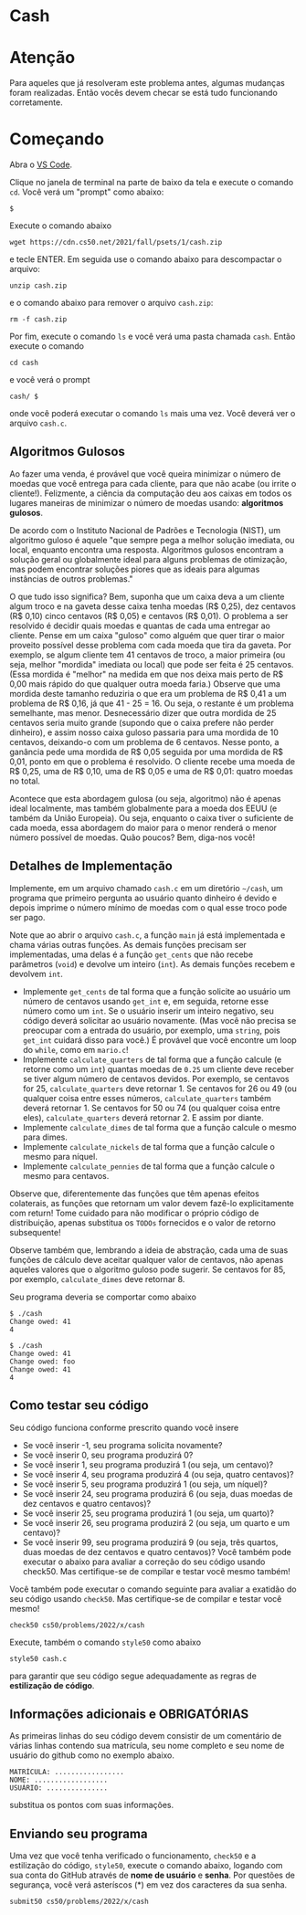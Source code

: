 # Cash

# Atenção
Para aqueles que já resolveram este problema antes, algumas mudanças foram realizadas.
Então vocês devem checar se está tudo funcionando corretamente.


# Começando
Abra o [VS Code](code.cs50.io).

Clique no janela de terminal na parte de baixo da tela e execute o comando `cd`. Você verá um "prompt" como abaixo:
```
$
```

Execute o comando abaixo
```
wget https://cdn.cs50.net/2021/fall/psets/1/cash.zip
```
e tecle ENTER. Em seguida use o comando abaixo para descompactar o arquivo:
```
unzip cash.zip
```
e o comando abaixo para remover o arquivo `cash.zip`:
```
rm -f cash.zip
```

Por fim, execute o comando `ls` e você verá uma pasta chamada `cash`. Então execute o comando
```
cd cash
```
e você verá o prompt
```
cash/ $
```
onde você poderá executar o comando `ls` mais uma vez. Você deverá ver o arquivo `cash.c`.


## Algoritmos Gulosos
Ao fazer uma venda, é provável que você queira minimizar o número de moedas que
você entrega para cada cliente, para que não acabe (ou irrite o cliente!).
Felizmente, a ciência da computação deu aos caixas em todos os lugares maneiras
de minimizar o número de moedas usando: **algoritmos gulosos**.

De acordo com o Instituto Nacional de Padrões e Tecnologia (NIST), um algoritmo
guloso é aquele "que sempre pega a melhor solução imediata, ou local,
enquanto encontra uma resposta. Algoritmos gulosos encontram a solução geral
ou globalmente ideal para alguns problemas de otimização, mas podem encontrar
soluções piores que as ideais para algumas instâncias de outros problemas."

O que tudo isso significa? Bem, suponha que um caixa deva a um cliente algum
troco e na gaveta desse caixa tenha moedas (R$ 0,25), dez centavos (R$ 0,10)
cinco centavos (R$ 0,05) e centavos (R$ 0,01). O problema a ser resolvido é
decidir quais moedas e quantas de cada uma entregar ao cliente. Pense em um
caixa "guloso" como alguém que quer tirar o maior proveito possível desse
problema com cada moeda que tira da gaveta. Por exemplo, se algum cliente tem
41 centavos de troco, a maior primeira (ou seja, melhor "mordida" imediata ou
local) que pode ser feita é 25 centavos. (Essa mordida é "melhor" na medida em
que nos deixa mais perto de R$ 0,00 mais rápido do que qualquer outra moeda
faria.) Observe que uma mordida deste tamanho reduziria o que era um problema
de R$ 0,41 a um problema de R$ 0,16, já que 41 - 25 = 16. Ou seja, o restante é
um problema semelhante, mas menor. Desnecessário dizer que outra mordida de 25
centavos seria muito grande (supondo que o caixa prefere não perder dinheiro),
e assim nosso caixa guloso passaria para uma mordida de 10 centavos, deixando-o
com um problema de 6 centavos. Nesse ponto, a ganância pede uma mordida de
R$ 0,05 seguida por uma mordida de R$ 0,01, ponto em que o problema é resolvido.
O cliente recebe uma moeda de R$ 0,25, uma de R$ 0,10, uma de R$ 0,05 e uma de
R$ 0,01: quatro moedas no total.

Acontece que esta abordagem gulosa (ou seja, algoritmo) não é apenas ideal
localmente, mas também globalmente para a moeda dos EEUU (e também da União
Europeia). Ou seja, enquanto o caixa tiver o suficiente de cada moeda, essa
abordagem do maior para o menor renderá o menor número possível de moedas.
Quão poucos? Bem, diga-nos você!

## Detalhes de Implementação
Implemente, em um arquivo chamado `cash.c` em um diretório `~/cash`, um
programa que primeiro pergunta ao usuário quanto dinheiro é devido e depois
imprime o número mínimo de moedas com o qual esse troco pode ser pago.

Note que ao abrir o arquivo `cash.c`, a função `main` já está implementada e chama várias outras funções. As demais funções precisam ser implementadas, uma delas é a função `get_cents` que não recebe parâmetros (`void`) e devolve um inteiro (`int`). As demais funções recebem e devolvem `int`.

- Implemente `get_cents` de tal forma que a função solicite ao usuário um número de centavos usando `get_int` e, em seguida, retorne esse número como um `int`. Se o usuário inserir um inteiro negativo, seu código deverá solicitar ao usuário novamente. (Mas você não precisa se preocupar com a entrada do usuário, por exemplo, uma `string`, pois `get_int` cuidará disso para você.) É provável que você encontre um loop do `while`, como em `mario.c`!
- Implemente `calculate_quarters` de tal forma que a função calcule (e retorne como um `int`) quantas moedas de `0.25` um cliente deve receber se tiver algum número de centavos devidos. Por exemplo, se centavos for 25, `calculate_quarters` deve retornar 1. Se centavos for 26 ou 49 (ou qualquer coisa entre esses números, `calculate_quarters` também deverá retornar 1. Se centavos for 50 ou 74 (ou qualquer coisa entre eles), `calculate_quarters` deverá retornar 2. E assim por diante.
- Implemente `calculate_dimes` de tal forma que a função calcule o mesmo para dimes.
- Implemente `calculate_nickels` de tal forma que a função calcule o mesmo para níquel.
- Implemente `calculate_pennies` de tal forma que a função calcule o mesmo para centavos.

Observe que, diferentemente das funções que têm apenas efeitos colaterais, as funções que retornam um valor devem fazê-lo explicitamente com return! Tome cuidado para não modificar o próprio código de distribuição, apenas substitua os `TODOs` fornecidos e o valor de retorno subsequente!

Observe também que, lembrando a ideia de abstração, cada uma de suas funções de cálculo deve aceitar qualquer valor de centavos, não apenas aqueles valores que o algoritmo guloso pode sugerir. Se centavos for 85, por exemplo, `calculate_dimes` deve retornar 8.


Seu programa deveria se comportar como abaixo
```
$ ./cash
Change owed: 41
4
```

```
$ ./cash
Change owed: 41
Change owed: foo
Change owed: 41
4
```


## Como testar seu código
Seu código funciona conforme prescrito quando você insere

- Se você inserir -1, seu programa solicita novamente?
- Se você inserir 0, seu programa produzirá 0?
- Se você inserir 1, seu programa produzirá 1 (ou seja, um centavo)?
- Se você inserir 4, seu programa produzirá 4 (ou seja, quatro centavos)?
- Se você inserir 5, seu programa produzirá 1 (ou seja, um níquel)?
- Se você inserir 24, seu programa produzirá 6 (ou seja, duas moedas de dez centavos e quatro centavos)?
- Se você inserir 25, seu programa produzirá 1 (ou seja, um quarto)?
- Se você inserir 26, seu programa produzirá 2 (ou seja, um quarto e um centavo)?
- Se você inserir 99, seu programa produzirá 9 (ou seja, três quartos, duas moedas de dez centavos e quatro centavos)?
Você também pode executar o abaixo para avaliar a correção do seu código usando check50. Mas certifique-se de compilar e testar você mesmo também!

Você também pode executar o comando seguinte para avaliar a exatidão do seu código usando `check50`. Mas certifique-se de compilar e testar você mesmo!

```
check50 cs50/problems/2022/x/cash
```

Execute, também o comando `style50` como abaixo
```
style50 cash.c
```
para garantir que seu código segue adequadamente as regras de **estilização de código**.

## Informações adicionais e OBRIGATÓRIAS
As primeiras linhas do seu código devem consistir de um comentário de várias
linhas contendo sua matrícula, seu nome completo e seu nome de usuário do github
como no exemplo abaixo.
```
MATRÍCULA: ................. 
NOME: ..................
USUÁRIO: ...............
```
substitua os pontos com suas informações.

## Enviando seu programa
Uma vez que você tenha verificado o funcionamento, `check50` e a estilização do código, `style50`, execute o comando abaixo, logando com sua conta do GitHub através de **nome de usuário** e **senha**. Por questões de segurança, você verá asteríscos (*) em vez dos caracteres da sua senha.
```
submit50 cs50/problems/2022/x/cash
```
